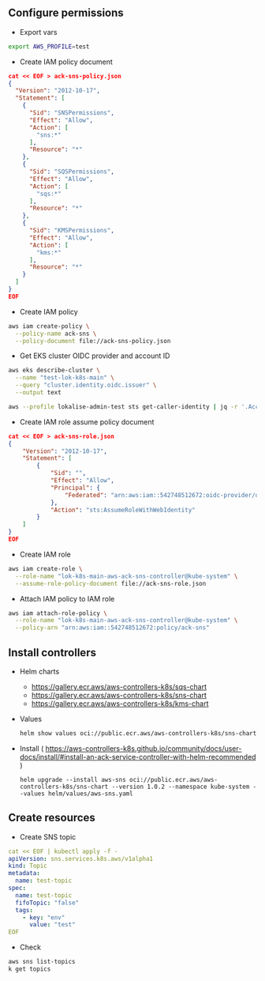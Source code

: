 
## Configure permissions

- Export vars
```bash
export AWS_PROFILE=test
```

- Create IAM policy document
```json
cat << EOF > ack-sns-policy.json
{
  "Version": "2012-10-17",
  "Statement": [
    {
      "Sid": "SNSPermissions",
      "Effect": "Allow",
      "Action": [
        "sns:*"
      ],
      "Resource": "*"
    },
    {
      "Sid": "SQSPermissions",
      "Effect": "Allow",
      "Action": [
        "sqs:*"
      ],
      "Resource": "*"
    },
    {
      "Sid": "KMSPermissions",
      "Effect": "Allow",
      "Action": [
        "kms:*"
      ],
      "Resource": "*"
    }
  ]
}
EOF
```

- Create IAM policy
```bash
aws iam create-policy \
  --policy-name ack-sns \
  --policy-document file://ack-sns-policy.json
```

- Get EKS cluster OIDC provider and account ID
```bash
aws eks describe-cluster \
  --name "test-lok-k8s-main" \
  --query "cluster.identity.oidc.issuer" \
  --output text

aws --profile lokalise-admin-test sts get-caller-identity | jq -r '.Account'
```

- Create IAM role assume policy document
```json
cat << EOF > ack-sns-role.json
{
    "Version": "2012-10-17",
    "Statement": [
        {
            "Sid": "",
            "Effect": "Allow",
            "Principal": {
                "Federated": "arn:aws:iam::542748512672:oidc-provider/oidc.eks.eu-central-1.amazonaws.com/id/8CD4048BE96A0246F2B4B337306D999C"
            },
            "Action": "sts:AssumeRoleWithWebIdentity"
        }
    ]
}
EOF
```

- Create IAM role
```bash
aws iam create-role \
  --role-name "lok-k8s-main-aws-ack-sns-controller@kube-system" \
  --assume-role-policy-document file://ack-sns-role.json
```

- Attach IAM policy to IAM role
```bash
aws iam attach-role-policy \
  --role-name "lok-k8s-main-aws-ack-sns-controller@kube-system" \
  --policy-arn "arn:aws:iam::542748512672:policy/ack-sns"
```

## Install controllers

- Helm charts
  - https://gallery.ecr.aws/aws-controllers-k8s/sqs-chart
  - https://gallery.ecr.aws/aws-controllers-k8s/sns-chart
  - https://gallery.ecr.aws/aws-controllers-k8s/kms-chart

- Values
  ```bash
  helm show values oci://public.ecr.aws/aws-controllers-k8s/sns-chart --version 1.0.2
  ```

- Install ( https://aws-controllers-k8s.github.io/community/docs/user-docs/install/#install-an-ack-service-controller-with-helm-recommended )
  ```
  helm upgrade --install aws-sns oci://public.ecr.aws/aws-controllers-k8s/sns-chart --version 1.0.2 --namespace kube-system --values helm/values/aws-sns.yaml
  ```

## Create resources

- Create SNS topic
```yaml
cat << EOF | kubectl apply -f -
apiVersion: sns.services.k8s.aws/v1alpha1
kind: Topic
metadata:
  name: test-topic
spec:
  name: test-topic
  fifoTopic: "false"
  tags:
    - key: "env"
      value: "test"
EOF
```

- Check
```bash
aws sns list-topics
k get topics
```
